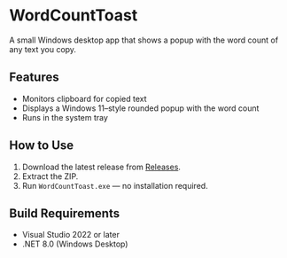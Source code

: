 # WordCountToast

A small Windows desktop app that shows a popup with the word count of any text you copy.

## Features
- Monitors clipboard for copied text
- Displays a Windows 11–style rounded popup with the word count
- Runs in the system tray

## How to Use
1. Download the latest release from [Releases](../../releases).
2. Extract the ZIP.
3. Run `WordCountToast.exe` — no installation required.

## Build Requirements
- Visual Studio 2022 or later
- .NET 8.0 (Windows Desktop)
